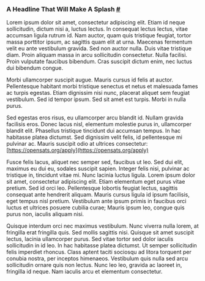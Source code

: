 ### A Headline That Will Make A Splash [#](https://mempool.space/block/788235)

Lorem ipsum dolor sit amet, consectetur adipiscing elit. Etiam id neque
sollicitudin, dictum nisi a, luctus lectus. In consequat lectus lectus, vitae
accumsan ligula rutrum id. Nam auctor, quam quis tristique feugiat, tortor massa
porttitor ipsum, ac sagittis quam elit at urna. Maecenas fermentum velit eu ante
vestibulum gravida. Sed non auctor nulla. Duis vitae tristique diam. Proin
aliquam massa in arcu sollicitudin consectetur. Nulla facilisi. Proin vulputate
faucibus bibendum. Cras suscipit dictum enim, nec luctus dui bibendum congue.

Morbi ullamcorper suscipit augue. Mauris cursus id felis at auctor. Pellentesque
habitant morbi tristique senectus et netus et malesuada fames ac turpis egestas.
Etiam dignissim nisi nunc, placerat aliquet sem feugiat vestibulum. Sed id
tempor ipsum. Sed sit amet est turpis. Morbi in nulla purus.

Sed egestas eros risus, eu ullamcorper arcu blandit id. Nullam gravida facilisis
eros. Donec lacus nisl, elementum molestie purus in, ullamcorper blandit elit.
Phasellus tristique tincidunt dui accumsan tempus. In hac habitasse platea
dictumst. Sed dignissim velit felis, id pellentesque mi pulvinar ac. Mauris
suscipit odio at ultrices consectetur: [https://opensats.org/apply](https://opensats.org/apply)

Fusce felis lacus, aliquet nec semper sed, faucibus ut leo. Sed dui elit,
maximus eu dui eu, sodales suscipit sapien. Integer felis nisi, pulvinar ac
tristique in, tincidunt vitae mi. Nunc lacinia luctus ligula. Lorem ipsum dolor
sit amet, consectetur adipiscing elit. Etiam elementum eget purus vitae pretium.
Sed id orci leo. Pellentesque lobortis feugiat lectus, sagittis consequat ante
hendrerit aliquam. Mauris cursus ligula id ipsum facilisis, eget tempus nisl
pretium. Vestibulum ante ipsum primis in faucibus orci luctus et ultrices
posuere cubilia curae; Mauris ipsum leo, congue quis purus non, iaculis aliquam
nisi.

Quisque interdum orci nec maximus vestibulum. Nunc viverra nulla lorem, at
fringilla erat fringilla quis. Sed mollis sagittis nisi. Quisque sit amet
suscipit lectus, lacinia ullamcorper purus. Sed vitae tortor sed dolor iaculis
sollicitudin in id leo. In hac habitasse platea dictumst. Ut semper sollicitudin
felis imperdiet rhoncus. Class aptent taciti sociosqu ad litora torquent per
conubia nostra, per inceptos himenaeos. Vestibulum quis nulla sed arcu
sollicitudin ornare quis non lectus. Nunc leo leo, gravida ac laoreet in,
fringilla id neque. Nam iaculis arcu et elementum consectetur.
